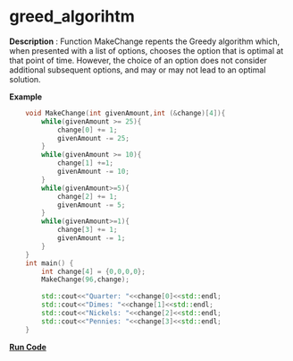 # greed_algorihtm
**Description** : Function MakeChange repents the Greedy algorithm which, when presented with a list of options, chooses the option that is optimal at that point of time.
However, the choice of an option does not consider additional subsequent options, and may or may not lead to an optimal solution.

**Example**
```cpp
    void MakeChange(int givenAmount,int (&change)[4]){
        while(givenAmount >= 25){
            change[0] += 1;
            givenAmount -= 25;
        }
        while(givenAmount >= 10){
            change[1] +=1;
            givenAmount -= 10;
        }
        while(givenAmount>=5){
            change[2] += 1;
            givenAmount -= 5;
        }
        while(givenAmount>=1){
            change[3] += 1;
            givenAmount -= 1;
        }
    }
    int main() {
        int change[4] = {0,0,0,0};
        MakeChange(96,change);
        
        std::cout<<"Quarter: "<<change[0]<<std::endl;
        std::cout<<"Dimes: "<<change[1]<<std::endl;
        std::cout<<"Nickels: "<<change[2]<<std::endl;
        std::cout<<"Pennies: "<<change[3]<<std::endl;
    }
```
**[Run Code](http://cpp.sh/8haq5d)**

